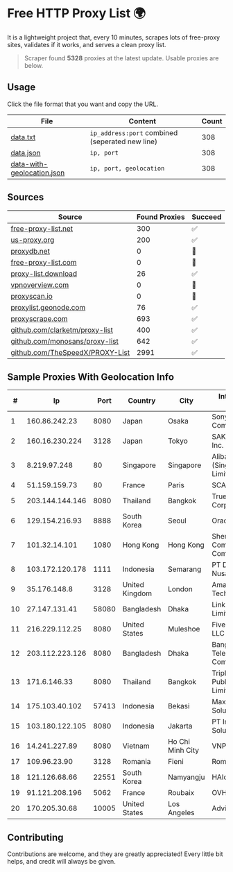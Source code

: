 
# Free HTTP Proxy List 🌍

It is a lightweight project that, every 10 minutes, scrapes lots of free-proxy sites, validates if it works, and serves a clean proxy list.


> Scraper found **5328** proxies at the latest update. Usable proxies are below.

## Usage

Click the file format that you want and copy the URL.


|File|Content|Count|
|----|-------|-----|
|[data.txt](https://raw.githubusercontent.com/themiralay/Proxy-List-World/master/data.txt)|`ip_address:port` combined (seperated new line)|308|
|[data.json](https://raw.githubusercontent.com/themiralay/Proxy-List-World/master/data.json)|`ip, port`|308|
|[data-with-geolocation.json](https://raw.githubusercontent.com/themiralay/Proxy-List-World/master/data-with-geolocation.json)|`ip, port, geolocation`|308|

## Sources

|Source|Found Proxies|Succeed|
|------|-------------|-------|
|[free-proxy-list.net](https://free-proxy-list.net)|300|✅|
|[us-proxy.org](https://www.us-proxy.org)|200|✅|
|[proxydb.net](http://proxydb.net)|0|🚫|
|[free-proxy-list.com](https://free-proxy-list.com/?page=&port=&type%5B%5D=http&type%5B%5D=https&up_time=0&search=Search)|0|🚫|
|[proxy-list.download](https://www.proxy-list.download/HTTP)|26|✅|
|[vpnoverview.com](https://vpnoverview.com/privacy/anonymous-browsing/free-proxy-servers)|0|🚫|
|[proxyscan.io](https://www.proxyscan.io)|0|🚫|
|[proxylist.geonode.com](https://proxylist.geonode.com/api/proxy-list?limit=300&page=1&sort_by=lastChecked&sort_type=desc&protocols=http,https)|76|✅|
|[proxyscrape.com](https://api.proxyscrape.com/v2/?request=displayproxies&protocol=http&timeout=10000&country=all&ssl=all&anonymity=all)|693|✅|
|[github.com/clarketm/proxy-list](https://raw.githubusercontent.com/clarketm/proxy-list/master/proxy-list-raw.txt)|400|✅|
|[github.com/monosans/proxy-list](https://raw.githubusercontent.com/monosans/proxy-list/main/proxies/http.txt)|642|✅|
|[github.com/TheSpeedX/PROXY-List](https://raw.githubusercontent.com/TheSpeedX/PROXY-List/master/http.txt)|2991|✅|


## Sample Proxies With Geolocation Info

|#|Ip|Port|Country|City|Internet Service Provider|
|-|--|----|-------|----|-------------------------|
|1|160.86.242.23|8080|Japan|Osaka|Sony Network Communications Inc|
|2|160.16.230.224|3128|Japan|Tokyo|SAKURA Internet Inc.|
|3|8.219.97.248|80|Singapore|Singapore|Alibaba Cloud (Singapore) Private Limited|
|4|51.159.159.73|80|France|Paris|SCALEWAY|
|5|203.144.144.146|8080|Thailand|Bangkok|True Internet Corporation CO. Ltd.|
|6|129.154.216.93|8888|South Korea|Seoul|Oracle Corporation|
|7|101.32.14.101|1080|Hong Kong|Hong Kong|Shenzhen Tencent Computer Systems Company Limited|
|8|103.172.120.178|1111|Indonesia|Semarang|PT Digital Akses Nusantara|
|9|35.176.148.8|3128|United Kingdom|London|Amazon Technologies Inc.|
|10|27.147.131.41|58080|Bangladesh|Dhaka|Link3 Technologies Limited|
|11|216.229.112.25|8080|United States|Muleshoe|Five Area Systems, LLC|
|12|203.112.223.126|8080|Bangladesh|Dhaka|Bangladesh Telecommunications Company Ltd.|
|13|171.6.146.33|8080|Thailand|Bangkok|Triple T Broadband Public Company Limited|
|14|175.103.40.102|57413|Indonesia|Bekasi|Maxindo Mintra Solusi|
|15|103.180.122.105|8080|Indonesia|Jakarta|PT Indo Telemedia Solusi|
|16|14.241.227.89|8080|Vietnam|Ho Chi Minh City|VNPT|
|17|109.96.23.90|3128|Romania|Fieni|Romtelecom|
|18|121.126.68.66|22551|South Korea|Namyangju|HAIonNet|
|19|91.121.208.196|5062|France|Roubaix|OVH SAS|
|20|170.205.30.68|10005|United States|Los Angeles|Advin Services LLC|



## Contributing

Contributions are welcome, and they are greatly appreciated! Every
little bit helps, and credit will always be given.

